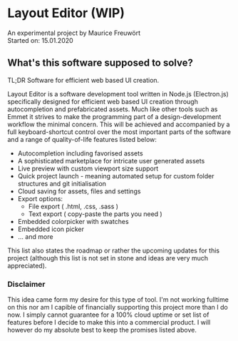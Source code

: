 # Layout Editor (WIP)
An experimental project by Maurice Freuwört  
Started on: 15.01.2020

## What's this software supposed to solve?
TL;DR Software for efficient web based UI creation.  

Layout Editor is a software development tool written in Node.js (Electron.js) specifically designed for efficient web based UI creation through autocompletion and prefabricated assets. Much like other tools such as Emmet it strives to make the programming part of a design-development workflow the minimal concern. This will be achieved and accompanied by a full keyboard-shortcut control over the most important parts of the software and a range of quality-of-life features listed below:
* Autocompletion including favorised assets
* A sophisticated marketplace for intricate user generated assets
* Live preview with custom viewport size support
* Quick project launch - meaning automated setup for custom folder structures and git initialisation
* Cloud saving for assets, files and settings
* Export options:
    * File export ( .html, .css, .sass )
    * Text export ( copy-paste the parts you need )
* Embedded colorpicker with swatches
* Embedded icon picker
* ... and more

This list also states the roadmap or rather the upcoming updates for this project (although this list is not set in stone and ideas are very much appreciated).

### Disclaimer
This idea came form my desire for this type of tool. I'm not working fulltime on this nor am I capible of financially supporting this project more than I do now. I simply cannot guarantee for a 100% cloud uptime or set list of features before I decide to make this into a commercial product. I will however do my absolute best to keep the promises listed above.
